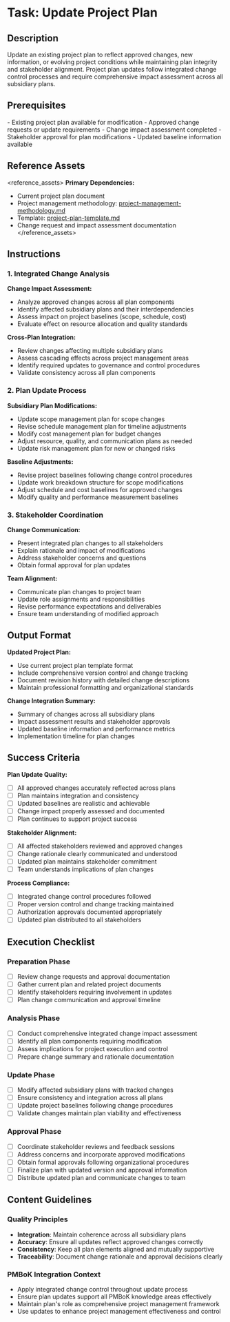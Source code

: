 # Task: Update Project Plan

## Description

Update an existing project plan to reflect approved changes, new information, or evolving project conditions while maintaining plan integrity and stakeholder alignment. Project plan updates follow integrated change control processes and require comprehensive impact assessment across all subsidiary plans.

## Prerequisites

<prerequisites>
- Existing project plan available for modification
- Approved change requests or update requirements
- Change impact assessment completed
- Stakeholder approval for plan modifications
- Updated baseline information available
</prerequisites>

## Reference Assets

<reference_assets>
**Primary Dependencies:**
- Current project plan document
- Project management methodology: [project-management-methodology.md](./.krci-ai/data/project-management-methodology.md)
- Template: [project-plan-template.md](./.krci-ai/templates/project-plan-template.md)
- Change request and impact assessment documentation
</reference_assets>

## Instructions

### 1. Integrated Change Analysis

**Change Impact Assessment:**
- Analyze approved changes across all plan components
- Identify affected subsidiary plans and their interdependencies
- Assess impact on project baselines (scope, schedule, cost)
- Evaluate effect on resource allocation and quality standards

**Cross-Plan Integration:**
- Review changes affecting multiple subsidiary plans
- Assess cascading effects across project management areas
- Identify required updates to governance and control procedures
- Validate consistency across all plan components

### 2. Plan Update Process

**Subsidiary Plan Modifications:**
- Update scope management plan for scope changes
- Revise schedule management plan for timeline adjustments
- Modify cost management plan for budget changes
- Adjust resource, quality, and communication plans as needed
- Update risk management plan for new or changed risks

**Baseline Adjustments:**
- Revise project baselines following change control procedures
- Update work breakdown structure for scope modifications
- Adjust schedule and cost baselines for approved changes
- Modify quality and performance measurement baselines

### 3. Stakeholder Coordination

**Change Communication:**
- Present integrated plan changes to all stakeholders
- Explain rationale and impact of modifications
- Address stakeholder concerns and questions
- Obtain formal approval for plan updates

**Team Alignment:**
- Communicate plan changes to project team
- Update role assignments and responsibilities
- Revise performance expectations and deliverables
- Ensure team understanding of modified approach

## Output Format

**Updated Project Plan:**
- Use current project plan template format
- Include comprehensive version control and change tracking
- Document revision history with detailed change descriptions
- Maintain professional formatting and organizational standards

**Change Integration Summary:**
- Summary of changes across all subsidiary plans
- Impact assessment results and stakeholder approvals
- Updated baseline information and performance metrics
- Implementation timeline for plan changes

## Success Criteria

**Plan Update Quality:**
- [ ] All approved changes accurately reflected across plans
- [ ] Plan maintains integration and consistency
- [ ] Updated baselines are realistic and achievable
- [ ] Change impact properly assessed and documented
- [ ] Plan continues to support project success

**Stakeholder Alignment:**
- [ ] All affected stakeholders reviewed and approved changes
- [ ] Change rationale clearly communicated and understood
- [ ] Updated plan maintains stakeholder commitment
- [ ] Team understands implications of plan changes

**Process Compliance:**
- [ ] Integrated change control procedures followed
- [ ] Proper version control and change tracking maintained
- [ ] Authorization approvals documented appropriately
- [ ] Updated plan distributed to all stakeholders

## Execution Checklist

### Preparation Phase

- [ ] Review change requests and approval documentation
- [ ] Gather current plan and related project documents
- [ ] Identify stakeholders requiring involvement in updates
- [ ] Plan change communication and approval timeline

### Analysis Phase

- [ ] Conduct comprehensive integrated change impact assessment
- [ ] Identify all plan components requiring modification
- [ ] Assess implications for project execution and control
- [ ] Prepare change summary and rationale documentation

### Update Phase

- [ ] Modify affected subsidiary plans with tracked changes
- [ ] Ensure consistency and integration across all plans
- [ ] Update project baselines following change procedures
- [ ] Validate changes maintain plan viability and effectiveness

### Approval Phase

- [ ] Coordinate stakeholder reviews and feedback sessions
- [ ] Address concerns and incorporate approved modifications
- [ ] Obtain formal approvals following organizational procedures
- [ ] Finalize plan with updated version and approval information
- [ ] Distribute updated plan and communicate changes to team

## Content Guidelines

### Quality Principles

- **Integration**: Maintain coherence across all subsidiary plans
- **Accuracy**: Ensure all updates reflect approved changes correctly
- **Consistency**: Keep all plan elements aligned and mutually supportive
- **Traceability**: Document change rationale and approval decisions clearly

### PMBoK Integration Context

- Apply integrated change control throughout update process
- Ensure plan updates support all PMBoK knowledge areas effectively
- Maintain plan's role as comprehensive project management framework
- Use updates to enhance project management effectiveness and control
